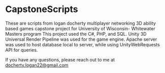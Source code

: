 # CapstoneScripts

These are scripts from logan docherty multiplayer networking 3D ability based games capstone project for University of Wisconsin- Whitewater Masters program
This project used the C#, PHP, and SQL.  Unity 3D Universal Render Pipeline was used for the game engine.  Apache server was used to host database local to server, while using UnityWebRequests API for queries.

If you have any questions, please reach out to me at docherty.logan22@gmail.com

